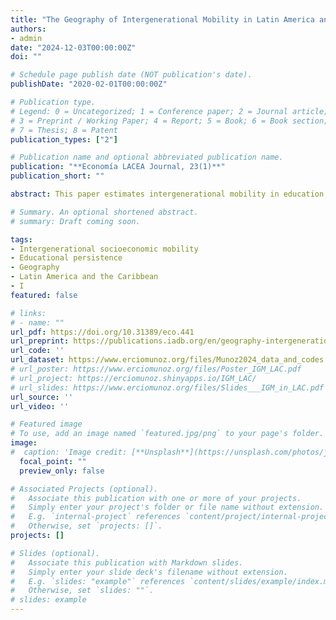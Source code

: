 ```yaml
---
title: "The Geography of Intergenerational Mobility in Latin America and the Caribbean"
authors:
- admin
date: "2024-12-03T00:00:00Z"
doi: ""

# Schedule page publish date (NOT publication's date).
publishDate: "2020-02-01T00:00:00Z"

# Publication type.
# Legend: 0 = Uncategorized; 1 = Conference paper; 2 = Journal article;
# 3 = Preprint / Working Paper; 4 = Report; 5 = Book; 6 = Book section;
# 7 = Thesis; 8 = Patent
publication_types: ["2"]

# Publication name and optional abbreviated publication name.
publication: "**Economía LACEA Journal, 23(1)**"
publication_short: ""

abstract: This paper estimates intergenerational mobility in education, using data from 91 censuses in 24 countries in Latin America and the Caribbean spanning over half a century. It measures upward mobility as the likelihood that individuals will complete one educational stage more than their parents (primary education for those whose parents did not finish primary school, or secondary education for those whose parents did not complete secondary school). It measures downward mobility as the likelihood that an individual will fail to complete a level of education (primary or secondary) that their parents did attain. In addition, the paper explores the geography of educational intergenerational mobility using nearly 400 “provinces” and more than 6,000 “districts,” finding substantial cross-country and within-country heterogeneity. It documents a decline in the mobility gap between urban and rural populations with small differences by gender. It also finds that upward mobility is increasing, and downward mobility is decreasing over time. Within countries, the level of mobility correlates closely to the share of the preceding generation that completed primary school. In addition, upward mobility is negatively correlated with distance to the capital and the share of the workforce employed in agriculture but is positively correlated with the share of the workforce employed in industry. The opposite is true of downward mobility.

# Summary. An optional shortened abstract.
# summary: Draft coming soon.

tags:
- Intergenerational socioeconomic mobility
- Educational persistence
- Geography
- Latin America and the Caribbean
- I
featured: false

# links:
# - name: ""
url_pdf: https://doi.org/10.31389/eco.441
url_preprint: https://publications.iadb.org/en/geography-intergenerational-mobility-latin-america-and-caribbean
url_code: ''
url_dataset: https://www.erciomunoz.org/files/Munoz2024_data_and_codes.zip
# url_poster: https://www.erciomunoz.org/files/Poster_IGM_LAC.pdf
# url_project: https://erciomunoz.shinyapps.io/IGM_LAC/
# url_slides: https://www.erciomunoz.org/files/Slides___IGM_in_LAC.pdf
url_source: ''
url_video: ''

# Featured image
# To use, add an image named `featured.jpg/png` to your page's folder. 
image:
#  caption: 'Image credit: [**Unsplash**](https://unsplash.com/photos/jdD8gXaTZsc)'
  focal_point: ""
  preview_only: false

# Associated Projects (optional).
#   Associate this publication with one or more of your projects.
#   Simply enter your project's folder or file name without extension.
#   E.g. `internal-project` references `content/project/internal-project/index.md`.
#   Otherwise, set `projects: []`.
projects: []

# Slides (optional).
#   Associate this publication with Markdown slides.
#   Simply enter your slide deck's filename without extension.
#   E.g. `slides: "example"` references `content/slides/example/index.md`.
#   Otherwise, set `slides: ""`.
# slides: example
---
```


